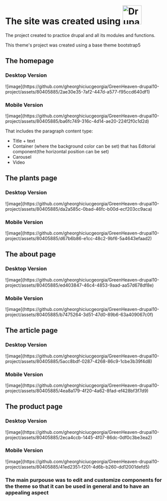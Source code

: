<h1>The site was created using <img alt="Drupal Logo" src="https://www.drupal.org/files/Wordmark_blue_RGB.png" height="60px"></h1>

<p>The project created to practice drupal and all its modules and functions.</p>
<p>This theme's project was created using a base theme bootstrap5</p>
<h2>The homepage</h2>
<h3>Desktop Version</h3>
![image](https://github.com/gheorghiciucgeorgia/GreenHeaven-drupal10-project/assets/80405885/2ae30e35-7af2-447d-a577-f95ccd640df1)
<h3>Mobile Version</h3>
![image](https://github.com/gheorghiciucgeorgia/GreenHeaven-drupal10-project/assets/80405885/ba6fc749-316c-4d14-ae20-224f2f0c1d2d)

<p>That includes the paragraph content type:</p>
<ul>
  <li>Title + text</li>
  <li>Container (where the background color can be set) that has Editorial component(the horizontal position can be set)</li>
  <li>Carousel</li>
  <li>Video</li>
</ul>


<h2>The plants page</h2>
<h3>Desktop Version</h3>
![image](https://github.com/gheorghiciucgeorgia/GreenHeaven-drupal10-project/assets/80405885/da2a585c-0bad-46fc-b00d-ecf203cc9aca)
<h3>Mobile Version</h3>
![image](https://github.com/gheorghiciucgeorgia/GreenHeaven-drupal10-project/assets/80405885/d67b6b86-e1cc-48c2-9bf6-5a4643efaad2)
<h2>The about page</h2>
<h3>Desktop Version</h3>
![image](https://github.com/gheorghiciucgeorgia/GreenHeaven-drupal10-project/assets/80405885/ed403847-46c4-4853-9aad-aa57d678df8e)
<h3>Mobile Version</h3>
![image](https://github.com/gheorghiciucgeorgia/GreenHeaven-drupal10-project/assets/80405885/b7475264-3d51-47d0-89b6-63a409067c0f)
<h2>The article page</h2>
<h3>Desktop Version</h3>
![image](https://github.com/gheorghiciucgeorgia/GreenHeaven-drupal10-project/assets/80405885/5acc8bdf-0287-4268-86c9-1cbe3b39f4d8)
<h3>Mobile Version</h3>
![image](https://github.com/gheorghiciucgeorgia/GreenHeaven-drupal10-project/assets/80405885/4ea8a179-4f20-4a62-8fad-ef428bf3f7d9)

<h2>The product page</h2>
<h3>Desktop Version</h3>
![image](https://github.com/gheorghiciucgeorgia/GreenHeaven-drupal10-project/assets/80405885/2eca4ccb-1445-4f07-86dc-0df0c3be3ea2)
<h3>Mobile Version</h3>
![image](https://github.com/gheorghiciucgeorgia/GreenHeaven-drupal10-project/assets/80405885/41ed2351-f201-4d6b-b260-dd12001defd5)

<h3>The main purpouse was to edit and customize components for the theme so that it can be used in general and to have an appealing aspect</h3>

[Drupal.org]: https://www.drupal.org
[Drupal community]: https://www.drupal.org/community
[GitLab repository]: https://git.drupalcode.org/project/drupal
[issue queue]: https://www.drupal.org/project/issues/drupal
[issue forks]: https://www.drupal.org/drupalorg/docs/gitlab-integration/issue-forks-merge-requests
[documentation]: https://www.drupal.org/documentation
[changelog]: https://www.drupal.org/list-changes/drupal
[modules]: https://www.drupal.org/project/project_module
[security advisories]: https://www.drupal.org/security
[security RSS]: https://www.drupal.org/security/rss.xml
[security team]: https://www.drupal.org/drupal-security-team
[service providers]: https://www.drupal.org/drupal-services
[support]: https://www.drupal.org/support
[trademark]: https://www.drupal.com/trademark
